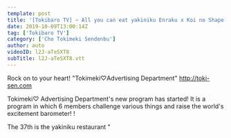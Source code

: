 ```yaml
---
template: post
title: '[Tokibaro TV] ~ All you can eat yakiniku Enraku x Koi no Shape Up Collaboration Part 1 ~ Tokimeki ♡ Barometer Rise TV ep 37'
date: 2019-10-09T13:00:14Z
tag: ['Tokibaro TV']
category: ['Cho Tokimeki Sendenbu']
author: auto 
videoID: l2J-aTeSXT8
subTitle: l2J-aTeSXT8.vtt
---
```

Rock on to your heart! "Tokimeki♡Advertising Department"
http://toki-sen.com

Tokimeki♡ Advertising Department's new program has started!
It is a program in which 6 members challenge various things and raise the world's excitement barometer! !

The 37th is the yakiniku restaurant "